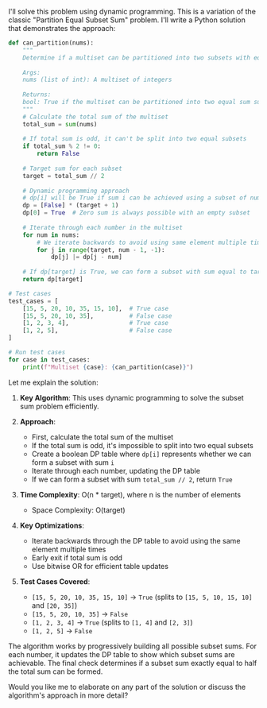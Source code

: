 I'll solve this problem using dynamic programming. This is a variation of the classic "Partition Equal Subset Sum" problem. I'll write a Python solution that demonstrates the approach:



```python
def can_partition(nums):
    """
    Determine if a multiset can be partitioned into two subsets with equal sum.
    
    Args:
    nums (list of int): A multiset of integers
    
    Returns:
    bool: True if the multiset can be partitioned into two equal sum subsets, False otherwise
    """
    # Calculate the total sum of the multiset
    total_sum = sum(nums)
    
    # If total sum is odd, it can't be split into two equal subsets
    if total_sum % 2 != 0:
        return False
    
    # Target sum for each subset
    target = total_sum // 2
    
    # Dynamic programming approach 
    # dp[i] will be True if sum i can be achieved using a subset of nums
    dp = [False] * (target + 1)
    dp[0] = True  # Zero sum is always possible with an empty subset
    
    # Iterate through each number in the multiset
    for num in nums:
        # We iterate backwards to avoid using same element multiple times
        for j in range(target, num - 1, -1):
            dp[j] |= dp[j - num]
    
    # If dp[target] is True, we can form a subset with sum equal to target
    return dp[target]

# Test cases
test_cases = [
    [15, 5, 20, 10, 35, 15, 10],  # True case
    [15, 5, 20, 10, 35],          # False case
    [1, 2, 3, 4],                 # True case
    [1, 2, 5],                    # False case
]

# Run test cases
for case in test_cases:
    print(f"Multiset {case}: {can_partition(case)}")

```

Let me explain the solution:

1. **Key Algorithm**: This uses dynamic programming to solve the subset sum problem efficiently.

2. **Approach**:
   - First, calculate the total sum of the multiset
   - If the total sum is odd, it's impossible to split into two equal subsets
   - Create a boolean DP table where `dp[i]` represents whether we can form a subset with sum `i`
   - Iterate through each number, updating the DP table
   - If we can form a subset with sum `total_sum // 2`, return `True`

3. **Time Complexity**: O(n * target), where n is the number of elements
   - Space Complexity: O(target)

4. **Key Optimizations**:
   - Iterate backwards through the DP table to avoid using the same element multiple times
   - Early exit if total sum is odd
   - Use bitwise OR for efficient table updates

5. **Test Cases Covered**:
   - `[15, 5, 20, 10, 35, 15, 10]` → `True` (splits to `[15, 5, 10, 15, 10]` and `[20, 35]`)
   - `[15, 5, 20, 10, 35]` → `False`
   - `[1, 2, 3, 4]` → `True` (splits to `[1, 4]` and `[2, 3]`)
   - `[1, 2, 5]` → `False`

The algorithm works by progressively building all possible subset sums. For each number, it updates the DP table to show which subset sums are achievable. The final check determines if a subset sum exactly equal to half the total sum can be formed.

Would you like me to elaborate on any part of the solution or discuss the algorithm's approach in more detail?